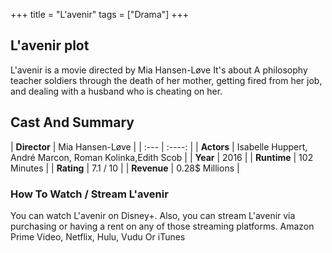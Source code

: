 +++
title = "L'avenir"
tags = ["Drama"]
+++
## L'avenir plot
L'avenir is a movie directed by Mia Hansen-Løve It's about A philosophy teacher soldiers through the death of her mother, getting fired from her job, and dealing with a husband who is cheating on her.
## Cast And Summary
| **Director**      | Mia Hansen-Løve |
    | :---        |    :----:   |
    |  **Actors** | Isabelle Huppert, André Marcon, Roman Kolinka,Edith Scob |
    | **Year**   | 2016    |
    |  **Runtime** | 102 Minutes |
    |  **Rating** | 7.1 / 10 | 
    |  **Revenue** | 0.28$ Millions |
### How To Watch / Stream L'avenir
You can watch L'avenir on Disney+.
Also, you can stream L'avenir via purchasing or having a rent on any of those streaming platforms.
Amazon Prime Video, Netflix, Hulu, Vudu Or iTunes